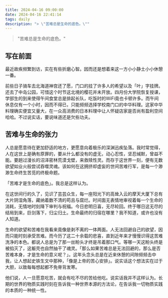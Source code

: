 ```yaml
---
title: 2024-04-16 09:00:00
date: 2024-04-16 22:41:14
tags: daily
description: "> \"苦难总是生命的底色。\""
---
```


> "苦难总是生命的底色。"

## 写在前面

最近故疾频繁到访，实在有些折磨心智。因而还是想着来这一方小小静土小小休憩一番。

前些日子骑车去北海道神宫还了愿，门口的挂了许多人的希望以及「叶」字挂牌。还去了中岛公园，可惜这个时节这北境的樱花并未开放。四月份大学院恢复授课，学部生的到来使得午间食堂总是排起长队，吃饭时的WiFi竟也卡顿许多。而午间休息仅有一个小时，因而不得已，只能频频选择学校南门口的中华料理。这家中华料理确实便宜又量大，在一众高消费的日本料理中让人怀疑店家是否尚有盈利空间哈哈。不过说实话，要说味道还是欠些功夫。

## 苦难与生命的张力

人总是愿意待在更加舒适的地方，更愿意向着极乐的深渊迅疾坠落。我时常觉得，人在这世上是确有原罪的，要从什么都没有的虚无，动心忍性，坚忍缄默，曾益不能。要趟过漫长的沼泽密林荒漠戈壁，来救赎性灵。而存于这世界一刻，便有无数欲望如业火般尝试吞噬灵魂。该如何在这拥挤却虚妄的世间苦难行军，是每一个渺渺生命终生苦觅的终极命题。

「苦难才是生命的底色」。我总是这样认为。

在这世间行的久了，见识了芸芸众生，每一座阳光下的高耸入云的摩天大厦下总有大片阴湿角落，藏纳着数不清的苟且与腐烂。时间面无表情地审视着每一个生命的消耗，无情地时刻降下审判与祝福。今日悲明日喜，无尽轮回。终于哪日这无尽的结局到来，巨剑落下，归尘归土。生命最终的归宿在哪里？我不知道，或许也没有人知道。

生命的欲望和苦难在我看来竟像是剥不离的一体两面。人无法回避自己的欲望，因而只能时刻承受苦难。而今历了这二十余载的悲喜，直到近年来才慢慢识得这苦难洗净的本色。都说人总是为了那一丝盼头才终是吊着那口气。等哪一天这盼头终是被掐灭了，这躯壳也自然抽干了魂灵。「那么如果苦难总是无法回避的，那么是否苦难本身，才是生命的意义呢？」。这年头念头总是在近来休憩的间隙频频击中我，让人想起史铁生文中那种，「像是上帝的苦心安排」。说实话这个想法实在过于大胆，以致每每想起都不免脊背发寒。

他们说，人一旦愿意吃苦，就会有吃不尽的苦给他吃。说实话我并不这样认为。长期的世界的物质实践时刻在告诉我一种世界本源的方法论，在告诉我一切物质实践的本质的一种统一性。
